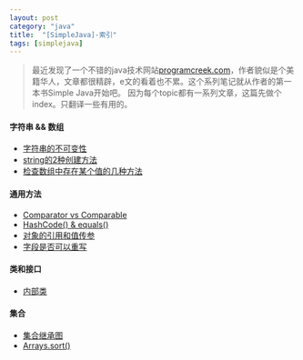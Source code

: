 ```yaml
---
layout: post
category: "java"
title:  "[SimpleJava]-索引"
tags: [simplejava]
---
```

>最近发现了一个不错的java技术网站[programcreek.com](http://www.programcreek.com)，作者貌似是个美籍华人，文章都很精辟，e文的看着也不累。这个系列笔记就从作者的第一本书Simple Java开始吧。
>因为每个topic都有一系列文章，这篇先做个index。只翻译一些有用的。

#### 字符串 && 数组

* [字符串的不可变性](sj1-string-immutability.html)
* [string的2种创建方法](sj1-string-create.html)
* [检查数组中存在某个值的几种方法](sj1-checkarray.html)

#### 通用方法

* [Comparator vs Comparable](sj2-comparator.html)
* [HashCode() & equals()](sj2-equals.html)
* [对象的引用和值传参](sj2-passvalue.html)
* [字段是否可以重写](sj2-fieldoverride.html)

#### 类和接口

* [内部类](sj3-innerclass.html)

#### 集合

* [集合继承图](sj4-collection.html)
* [Arrays.sort()](sj4-arraysort.html)